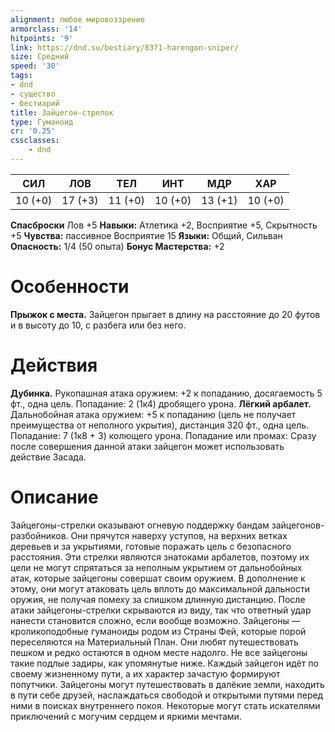 ```yaml
---
alignment: любое мировоззрение
armorclass: '14'
hitpoints: '9'
link: https://dnd.su/bestiary/8371-harengon-sniper/
size: Средний
speed: '30'
tags:
- dnd
- существо
- бестиарий
title: Зайцегон-стрелок
type: Гуманоид
cr: '0.25'
cssclasses:
    - dnd
---
```



| СИЛ | ЛОВ | ТЕЛ | ИНТ | МДР | ХАР |
|---|---|---|---|---|---|
| 10 (+0) | 17 (+3) | 11 (+0) | 10 (+0) | 13 (+1) | 10 (+0) |
**Спасброски** Лов +5
**Навыки:** Атлетика +2, Восприятие +5, Скрытность +5
**Чувства:** пассивное Восприятие 15
**Языки:** Общий, Сильван
**Опасность:** 1/4 (50 опыта)
**Бонус Мастерства:** +2


# Особенности
**Прыжок с места.** Зайцегон прыгает в длину на расстояние до 20 футов и в высоту до 10, с разбега или без него.


# Действия
**Дубинка.** Рукопашная атака оружием: +2 к попаданию, досягаемость 5 фт., одна цель. Попадание: 2 (1к4) дробящего урона.
**Лёгкий арбалет.** Дальнобойная атака оружием: +5 к попаданию (цель не получает преимущества от неполного укрытия), дистанция 320 фт., одна цель. Попадание: 7 (1к8 + 3) колющего урона. Попадание или промах: Сразу после совершения данной атаки зайцегон может использовать действие Засада.


# Описание
Зайцегоны-стрелки оказывают огневую поддержку бандам зайцегонов-разбойников. Они прячутся наверху уступов, на верхних ветках деревьев и за укрытиями, готовые поражать цель с безопасного расстояния. Эти стрелки являются знатоками арбалетов, поэтому их цели не могут спрятаться за неполным укрытием от дальнобойных атак, которые зайцегоны совершат своим оружием. В дополнение к этому, они могут атаковать цель вплоть до максимальной дальности оружия, не получая помеху за слишком длинную дистанцию. После атаки зайцегоны-стрелки скрываются из виду, так что ответный удар нанести становится сложно, если вообще возможно. Зайцегоны — кроликоподобные гуманоиды родом из Страны Фей, которые порой переселяются на Материальный План. Они любят путешествовать пешком и редко остаются в одном месте надолго. Не все зайцегоны такие подлые задиры, как упомянутые ниже. Каждый зайцегон идёт по своему жизненному пути, а их характер зачастую формируют попутчики. Зайцегоны могут путешествовать в далёкие земли, находить в пути себе друзей, наслаждаться свободой и открытыми путями перед ними в поисках внутреннего покоя. Некоторые могут стать искателями приключений с могучим сердцем и яркими мечтами.